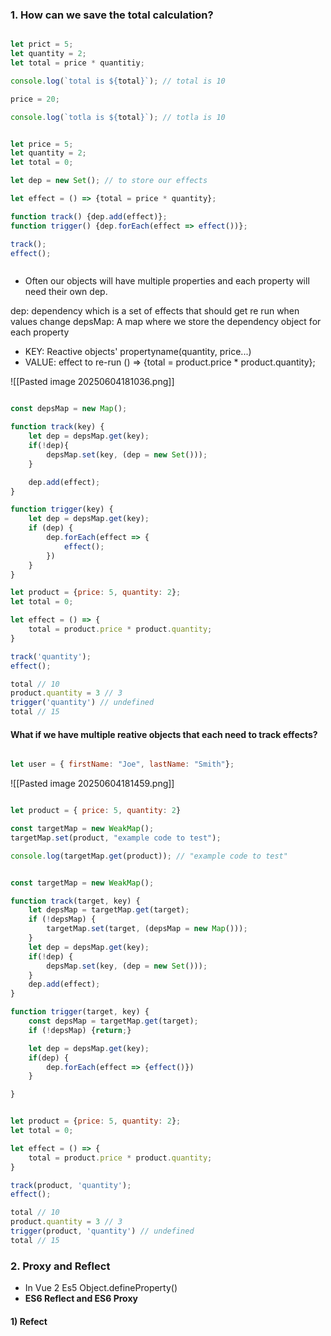 
### 1. How can we save the total calculation?

```js

let prict = 5;
let quantity = 2;
let total = price * quantitiy;

console.log(`total is ${total}`); // total is 10

price = 20;

console.log(`totla is ${total}`); // totla is 10

```

```js

let price = 5;
let quantity = 2;
let total = 0;

let dep = new Set(); // to store our effects

let effect = () => {total = price * quantity};

function track() {dep.add(effect)};
function trigger() {dep.forEach(effect => effect())};

track();
effect();



```

- Often our objects will have multiple properties and each property will need their own dep.

dep: dependency which is a set of effects that should get re run when values change
depsMap: A map where we store the dependency object for each property
- KEY: Reactive objects' propertyname(quantity, price...)
- VALUE: effect to re-run () => {total = product.price * product.quantity};

![[Pasted image 20250604181036.png]]

```js

const depsMap = new Map();

function track(key) {
	let dep = depsMap.get(key);
	if(!dep){
		depsMap.set(key, (dep = new Set()));
	}

	dep.add(effect);
}

function trigger(key) {
	let dep = depsMap.get(key);
	if (dep) {
		dep.forEach(effect => {
			effect();
		})
	}
}

let product = {price: 5, quantity: 2};
let total = 0;

let effect = () => {
	total = product.price * product.quantity;
}

track('quantity');
effect();

total // 10
product.quantity = 3 // 3
trigger('quantity') // undefined
total // 15

```


#### What if we have multiple reative objects that each need to track effects?

```js

let user = { firstName: "Joe", lastName: "Smith"};

```

![[Pasted image 20250604181459.png]]

```js

let product = { price: 5, quantity: 2}

const targetMap = new WeakMap();
targetMap.set(product, "example code to test");

console.log(targetMap.get(product)); // "example code to test"

```


```js

const targetMap = new WeakMap();

function track(target, key) {
	let depsMap = targetMap.get(target);
	if (!depsMap) {
		targetMap.set(target, (depsMap = new Map()));
	}
	let dep = depsMap.get(key);
	if(!dep) {
		depsMap.set(key, (dep = new Set()));
	}
	dep.add(effect);
}

function trigger(target, key) {
	const depsMap = targetMap.get(target);
	if (!depsMap) {return;}

	let dep = depsMap.get(key);
	if(dep) {
		dep.forEach(effect => {effect()})
	}

}


let product = {price: 5, quantity: 2};
let total = 0;

let effect = () => {
	total = product.price * product.quantity;
}

track(product, 'quantity');
effect();

total // 10
product.quantity = 3 // 3
trigger(product, 'quantity') // undefined
total // 15


```


### 2. Proxy and Reflect
- In Vue 2 Es5 Object.defineProperty()
- **ES6 Reflect and ES6 Proxy**

#### 1) Refect

```js



```
